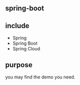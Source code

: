 ## spring-boot

## include
* Spring
* Spring Boot
* Spring Cloud

## purpose
you may find the demo you need.


